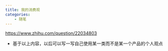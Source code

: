 ```yaml
---
title: 我的消费观
categories: 
    - 随笔
---
```


https://www.zhihu.com/question/22034803

- 基于以上内容，以后可以写一写自己使用某一类而不是某一个产品的个人观点